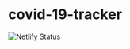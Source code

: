 # covid-19-tracker
[![Netlify Status](https://api.netlify.com/api/v1/badges/9affd26a-dff7-4f7c-8e10-a75d6d399aac/deploy-status)](https://app.netlify.com/sites/covid-19-tracker-zahid/deploys)
